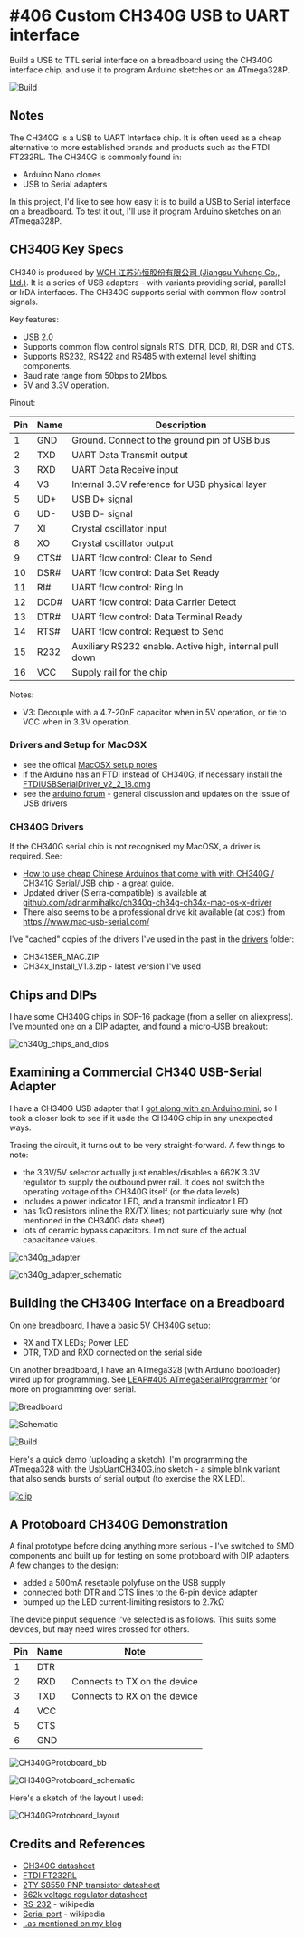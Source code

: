 # #406 Custom CH340G USB to UART interface

Build a USB to TTL serial interface on a breadboard using the CH340G interface chip, and use it to program Arduino sketches on an ATmega328P.

![Build](./assets/UsbUartCH340G_build.jpg?raw=true)

## Notes

The CH340G is a USB to UART Interface chip. It is often used as a cheap alternative to
more established brands and products such as the FTDI FT232RL.
The CH340G is commonly found in:

* Arduino Nano clones
* USB to Serial adapters

In this project, I'd like to see how easy it is to build a USB to Serial interface
on a breadboard. To test it out, I'll use it program Arduino sketches on an ATmega328P.

## CH340G Key Specs

CH340 is produced by [WCH 江苏沁恒股份有限公司 (Jiangsu Yuheng Co., Ltd.)](http://www.wch.cn/).
It is a series of USB adapters - with variants providing serial, parallel or IrDA interfaces.
The CH340G supports serial with common flow control signals.

Key features:

* USB 2.0
* Supports common flow control signals RTS, DTR, DCD, RI, DSR and CTS.
* Supports RS232, RS422 and RS485 with external level shifting components.
* Baud rate range from 50bps to 2Mbps.
* 5V and 3.3V operation.

Pinout:

| Pin | Name | Description                                             |
|-----|------|---------------------------------------------------------|
| 1   | GND  | Ground. Connect to the ground pin of USB bus            |
| 2   | TXD  | UART Data Transmit output                               |
| 3   | RXD  | UART Data Receive input                                 |
| 4   | V3   | Internal 3.3V reference for USB physical layer          |
| 5   | UD+  | USB D+ signal                                           |
| 6   | UD-  | USB D- signal                                           |
| 7   | XI   | Crystal oscillator input                                |
| 8   | XO   | Crystal oscillator output                               |
| 9   | CTS# | UART flow control: Clear to Send                        |
| 10  | DSR# | UART flow control: Data Set Ready                       |
| 11  | RI#  | UART flow control: Ring In                              |
| 12  | DCD# | UART flow control: Data Carrier Detect                  |
| 13  | DTR# | UART flow control: Data Terminal Ready                  |
| 14  | RTS# | UART flow control: Request to Send                      |
| 15  | R232 | Auxiliary RS232 enable. Active high, internal pull down |
| 16  | VCC  | Supply rail for the chip                                |

Notes:

* V3: Decouple with a 4.7-20nF capacitor when in 5V operation, or tie to VCC when in 3.3V operation.

### Drivers and Setup for MacOSX

* see the offical [MacOSX setup notes](https://www.arduino.cc/en/Guide/MacOSX)
* if the Arduino has an FTDI instead of CH340G, if necessary install the [FTDIUSBSerialDriver_v2_2_18.dmg](http://www.ftdichip.com/Drivers/VCP.htm)
* see the [arduino forum](https://forum.arduino.cc/index.php?topic=261375.0) - general discussion and updates on the issue of USB drivers


### CH340G Drivers

If the CH340G serial chip is not recognised my MacOSX, a driver is required. See:

* [How to use cheap Chinese Arduinos that come with with CH340G / CH341G Serial/USB chip](http://kiguino.moos.io/2014/12/31/how-to-use-arduino-nano-mini-pro-with-CH340G-on-mac-osx-yosemite.html) - a great guide.
* Updated driver (Sierra-compatible) is available at
[github.com/adrianmihalko/ch340g-ch34g-ch34x-mac-os-x-driver](https://github.com/adrianmihalko/ch340g-ch34g-ch34x-mac-os-x-driver)
* There also seems to be a professional drive kit available (at cost) from https://www.mac-usb-serial.com/

I've "cached" copies of the drivers I've used in the past in the [drivers](./drivers) folder:

* CH341SER_MAC.ZIP
* CH34x_Install_V1.3.zip - latest version I've used


## Chips and DIPs

I have some CH340G chips in SOP-16 package (from a seller on aliexpress).
I've mounted one on a DIP adapter, and found a micro-USB breakout:

![ch340g_chips_and_dips](./assets/ch340g_chips_and_dips.jpg?raw=true)

## Examining a Commercial CH340 USB-Serial Adapter

I have a CH340G USB adapter that I
[got along with an Arduino mini](https://www.aliexpress.com/item/A96-Free-Shipping-USB2-0-To-TTL-6Pin-CH340G-Converter-Pro-Mini-Atmega328-5V-16M-For/1887601992.html),
so I took a closer look to see if it usde the CH340G chip in any unexpected ways.

Tracing the circuit, it turns out to be very straight-forward. A few things to note:

* the 3.3V/5V selector actually just enables/disables a 662K 3.3V regulator to supply the outbound pwer rail. It does not switch the operating voltage of the CH340G itself (or the data levels)
* includes a power indicator LED, and a transmit indicator LED
* has 1kΩ resistors inline the RX/TX lines; not particularly sure why (not mentioned in the CH340G data sheet)
* lots of ceramic bypass capacitors. I'm not sure of the actual capacitance values.

![ch340g_adapter](./assets/ch340g_adapter.jpg?raw=true)

![ch340g_adapter_schematic](./assets/ch340g_adapter_schematic.jpg?raw=true)

## Building the CH340G Interface on a Breadboard

On one breadboard, I have a basic 5V CH340G setup:

* RX and TX LEDs; Power LED
* DTR, TXD and RXD connected on the serial side

On another breadboard, I have an ATmega328 (with Arduino bootloader) wired up for programming.
See [LEAP#405 ATmegaSerialProgrammer](../../../playground/ATmegaSerialProgrammer) for more on programming over serial.

![Breadboard](./assets/UsbUartCH340G_bb.jpg?raw=true)

![Schematic](./assets/UsbUartCH340G_schematic.jpg?raw=true)

![Build](./assets/UsbUartCH340G_bb_build.jpg?raw=true)

Here's a quick demo (uploading a sketch).
I'm programming the ATmega328 with the [UsbUartCH340G.ino](./UsbUartCH340G.ino) sketch - a simple blink
variant that also sends bursts of serial output (to exercise the RX LED).

[![clip](https://img.youtube.com/vi/SSdThKPhHV4/0.jpg)](https://www.youtube.com/watch?v=SSdThKPhHV4)

## A Protoboard CH340G Demonstration

A final prototype before doing anything more serious - I've switched to SMD components and built up for testing on some protoboard with DIP adapters.
A few changes to the design:

* added a 500mA resetable polyfuse on the USB supply
* connected both DTR and CTS lines to the 6-pin device adapter
* bumped up the LED current-limiting resistors to 2.7kΩ

The device pinput sequence I've selected is as follows. This suits some devices, but may need wires crossed for others.

| Pin | Name | Note                          |
|-----|------|-------------------------------|
| 1   | DTR  |                               |
| 2   | RXD  | Connects to TX on the device  |
| 3   | TXD  | Connects to RX on the device  |
| 4   | VCC  |                               |
| 5   | CTS  |                               |
| 6   | GND  |                               |


![CH340GProtoboard_bb](./assets/CH340GProtoboard_bb.jpg?raw=true)

![CH340GProtoboard_schematic](./assets/CH340GProtoboard_schematic.jpg?raw=true)

Here's a sketch of the layout I used:

![CH340GProtoboard_layout](./assets/CH340GProtoboard_layout.jpg?raw=true)

## Credits and References

* [CH340G datasheet](http://androegg.de/wp-content/uploads/2016/07/CH340G_USB_TTL_Converter.pdf)
* [FTDI FT232RL](http://www.ftdichip.com/Products/ICs/FT232R.htm)
* [2TY S8550 PNP transistor datasheet](https://dirtypcbs.com/assets/datasheets/S8550-2TY.pdf)
* [662k voltage regulator datasheet](https://www.sunrom.com/p/xc6206p332mr-662k)
* [RS-232](https://en.wikipedia.org/wiki/RS-232) - wikipedia
* [Serial port](https://en.wikipedia.org/wiki/Serial_port) - wikipedia
* [..as mentioned on my blog](https://blog.tardate.com/2018/07/leap406-ch340g-usb-to-serial-on-a-breadboard.html)
